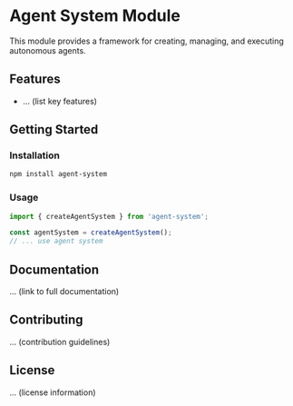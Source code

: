 # Agent System Module

This module provides a framework for creating, managing, and executing autonomous agents.

## Features

- ... (list key features)

## Getting Started

### Installation

```bash
npm install agent-system
```

### Usage

```typescript
import { createAgentSystem } from 'agent-system';

const agentSystem = createAgentSystem();
// ... use agent system
```

## Documentation

... (link to full documentation)

## Contributing

... (contribution guidelines)

## License

... (license information)
